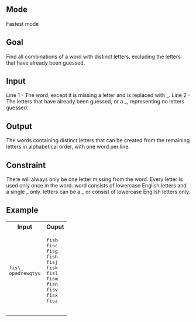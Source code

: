## Mode
Fastest mode

## Goal
Find all combinations of a word with distinct letters, excluding the letters that have already been guessed.

## Input
Line 1 - The word, except it is missing a letter and is replaced with \_.
Line 2 - The letters that have already been guessed, or a \_, representing no letters guessed.

## Output
The words containing distinct letters that can be created from the remaining letters in alphabetical order, with one word per line.

## Constraint
There will always only be one letter missing from the word.
Every letter is used only once in the word.
word consists of lowercase English letters and a single \_ only. letters can be a \_ or consist of lowercase English letters only.

## Example
<table>
  <tr>
    <th>Input</th>
    <th>Ouput</th>
  </tr>
  <tr>
    <td>
      <pre>
fis\_
opadrewqtyu
      </pre>
    </td>
    <td>
     <pre>
fisb
fisc
fisg
fish
fisj
fisk
fisl
fism
fisn
fisv
fisx
fisz
     </pre>
    </td>
  </tr>
</table>
